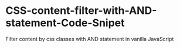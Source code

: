 # CSS-content-filter-with-AND-statement-Code-Snipet
Filter content by css classes with AND statement in vanilla JavaScript
